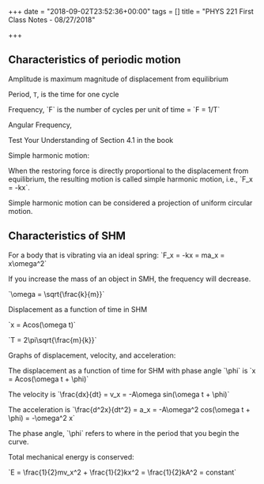 +++
date = "2018-09-02T23:52:36+00:00"
tags = []
title = "PHYS 221 First Class Notes - 08/27/2018"

+++
## Characteristics of periodic motion

Amplitude is maximum magnitude of displacement from equilibrium

Period, `T`, is the time for one cycle

Frequency, \`F\` is the number of cycles per unit of time = \`F = 1/T\`

Angular Frequency,

Test Your Understanding of Section 4.1 in the book

Simple harmonic motion:

When the restoring force is directly proportional to the displacement from equilibrium, the resulting motion is called simple harmonic motion, i.e., \`F_x = -kx\`.

Simple harmonic motion can be considered a projection of uniform circular motion.

## Characteristics of SHM

For a body that is vibrating via an ideal spring: \`F_x = -kx = ma_x = x\\omega^2\`

If you increase the mass of an object in SMH, the frequency will decrease.

\`\\omega = \\sqrt{\\frac{k}{m}}\`

Displacement as a function of time in SHM

\`x = Acos(\\omega t)\`

\`T = 2\\pi\\sqrt{\\frac{m}{k}}\`

Graphs of displacement, velocity, and acceleration:

The displacement as a function of time for SHM with phase angle \`\\phi\` is \`x = Acos(\\omega t + \\phi)\`

The velocity is \`\\frac{dx}{dt} = v_x = -A\\omega sin(\\omega t + \\phi)\`

The acceleration is \`\\frac{d^2x}{dt^2} = a_x = -A\\omega^2 cos(\\omega t + \\phi) = -\\omega^2 x\`

The phase angle, \`\\phi\` refers to where in the period that you begin the curve.

Total mechanical energy is conserved:

\`E = \\frac{1}{2}mv_x^2 + \\frac{1}{2}kx^2 = \\frac{1}{2}kA^2 = constant\`